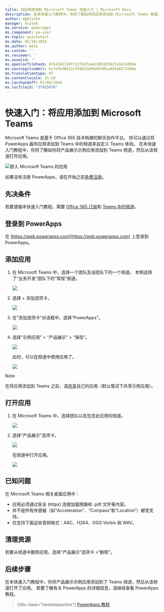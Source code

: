 ```yaml
---
title: 将应用添加到 Microsoft Teams 快速入门 | Microsoft Docs
description: 在本快速入门教程中，你将了解如何将应用添加到 Microsoft Teams 频道，以便应用的共享对象可以在此频道中打开该应用。
author: mgblythe
manager: kvivek
ms.service: powerapps
ms.component: pa-user
ms.topic: quickstart
ms.date: 01/18/2018
ms.author: matp
ms.custom: ''
ms.reviewer: ''
ms.assetid: ''
ms.openlocfilehash: 07543d1724ff2272dfa4e1902d2581fa5034360a
ms.sourcegitcommit: bcfefb30b12cf94815dd9a0fd8cad29a8272d96e
ms.translationtype: HT
ms.contentlocale: zh-CN
ms.lasthandoff: 07/09/2018
ms.locfileid: "37925676"
---
```

# <a name="quickstart-add-an-app-to-microsoft-teams"></a>快速入门：将应用添加到 Microsoft Teams

Microsoft Teams 是基于 Office 365 技术构建的聊天协作平台。 你可以通过将 PowerApps 画布应用添加到 Teams 中的频道来自定义 Teams 体验。 在本快速入门教程中，你将了解如何将产品展示示例应用添加到 Teams 频道，然后从该频道打开应用。 

![嵌入 Microsoft Teams 的应用](./media/open-app-embedded-in-teams/embedded-app.png)

如果没有注册 PowerApps，请在开始之前[免费注册](https://web.powerapps.com/signup?redirect=marketing&email=)。

## <a name="prerequisites"></a>先决条件

若要遵循本快速入门教程，需要 [Office 365 订阅](https://signup.microsoft.com/Signup?OfferId=467eab54-127b-42d3-b046-3844b860bebf&dl=O365_BUSINESS_PREMIUM&ali=1)和 [Teams 中的频道](https://www.youtube.com/watch?v=he2f1quaR7M)。

## <a name="sign-in-to-powerapps"></a>登录到 PowerApps

在 [https://web.powerapps.com](https://web.powerapps.com) 上登录到 PowerApps。

## <a name="add-an-app"></a>添加应用

1. 在 Microsoft Teams 中，选择一个团队及该团队下的一个频道。 本例选择了“业务开发”团队下的“常规”频道。

    ![](./media/open-app-embedded-in-teams/teams-select-channel.png)

2. 选择 + 添加选项卡。

    ![](./media/open-app-embedded-in-teams/teams-add-tab.png)

3. 在“添加选项卡”对话框中，选择“PowerApps”。

    ![](./media/open-app-embedded-in-teams/add-a-tab.png)

4. 选择“示例应用” > “产品展示” > “保存”。

    ![](./media/open-app-embedded-in-teams/select-an-app.png)

    此时，可以在频道中使用应用了。

    ![](./media/open-app-embedded-in-teams/app-in-channel.png)

> [!NOTE]
> 在将应用添加到 Teams 之前，请[共享](../maker/canvas-apps/share-app.md)自己的应用（默认情况下共享示例应用）。

## <a name="open-an-app"></a>打开应用

1. 在 Microsoft Teams 中，选择团队以及包含此应用的频道。

    ![](./media/open-app-embedded-in-teams/teams-select-channel.png)

2. 选择“产品展示”选项卡。

    ![](./media/open-app-embedded-in-teams/open-tab.png)

    在频道中打开应用。

    ![](./media/open-app-embedded-in-teams/app-in-channel.png)

## <a name="known-issues"></a>已知问题

在 Microsoft Teams 相关桌面应用中：

* 应用必须通过安全 (https) 连接加载图像和 .pdf 文件等内容。
* 并不是所有传感器（如“Acceleration”、“Compass”和“Location”）都受支持。
* 仅支持下面这些音频格式：AAC、H264、OGG Vorbis 和 WAV。

## <a name="clean-up-resources"></a>清理资源

若要从频道中删除应用，选择“产品展示”选项卡 >“删除”。

## <a name="next-steps"></a>后续步骤

在本快速入门教程中，你将产品展示示例应用添加到了 Teams 频道，然后从该频道打开了应用。 若要了解有关 PowerApps 的详细信息，请继续查看 PowerApps 教程。

> [!div class="nextstepaction"]
> [PowerApps 教程](../maker/canvas-apps/get-started-create-from-blank.md)
